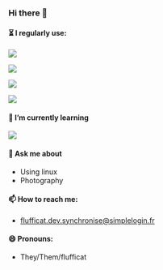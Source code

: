### Hi there 👋
#### :hourglass_flowing_sand: I regularly use:

[![](https://img.shields.io/badge/-Shell-383842?style=for-the-badge&logo=gnubash)](https://github.com/flufficat/yt-boat/)

[![](https://img.shields.io/badge/-HTML-383842?style=for-the-badge&logo=html5)](https://flufficat.github.io)

[![](https://img.shields.io/badge/-CSS-383842?style=for-the-badge&logo=css3)](https://flufficat.github.io)

[![](https://img.shields.io/badge/-Git-383842?style=for-the-badge&logo=git)](https://github.com/flufficat/)

#### 🌱 I’m currently learning
  
[![](https://img.shields.io/badge/-Linux_System_Administration-383842?style=for-the-badge&logo=linux)](https://github.com/flufficat/) 
    
#### 💬 Ask me about
  - Using linux
  - Photography
#### 📫 How to reach me:
  - [flufficat.dev.synchronise@simplelogin.fr](mailto:flufficat.dev.synchronise@simplelogin.fr)
#### 😄 Pronouns: 
  - They/Them/flufficat
